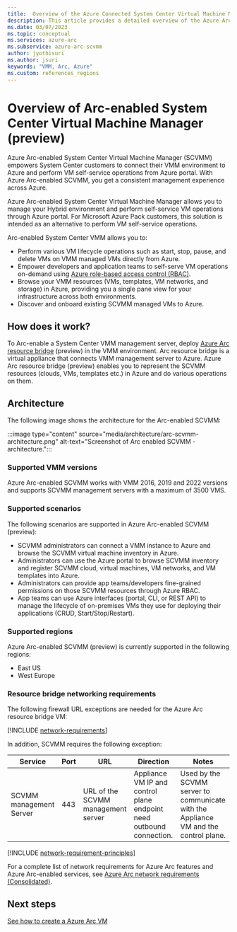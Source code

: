 ```yaml
---
title:  Overview of the Azure Connected System Center Virtual Machine Manager (preview)
description: This article provides a detailed overview of the Azure Arc-enabled System Center Virtual Machine Manager (preview).
ms.date: 03/07/2023
ms.topic: conceptual
ms.services: azure-arc
ms.subservice: azure-arc-scvmm
author: jyothisuri
ms.author: jsuri
keywords: "VMM, Arc, Azure"
ms.custom: references_regions
---
```


# Overview of Arc-enabled System Center Virtual Machine Manager (preview)

Azure Arc-enabled System Center Virtual Machine Manager (SCVMM) empowers System Center customers to connect their VMM environment to Azure and perform VM self-service operations from Azure portal. With Azure Arc-enabled SCVMM, you get a consistent management experience across Azure.

Azure Arc-enabled System Center Virtual Machine Manager allows you to manage your Hybrid environment and perform self-service VM operations through Azure portal. For Microsoft Azure Pack customers, this solution is intended as an alternative to perform VM self-service operations.

Arc-enabled System Center VMM allows you to:

-	Perform various VM lifecycle operations such as start, stop, pause, and delete VMs on VMM managed VMs directly from Azure.
-	Empower developers and application teams to self-serve VM operations on-demand using [Azure role-based access control (RBAC)](../../role-based-access-control/overview.md).
-	Browse your VMM resources (VMs, templates, VM networks, and storage) in Azure, providing you a single pane view for your infrastructure across both environments.
-	Discover and onboard existing SCVMM managed VMs to Azure.

## How does it work?

To Arc-enable a System Center VMM management server, deploy [Azure Arc resource bridge](../resource-bridge/overview.md) (preview) in the VMM environment. Arc resource bridge is a virtual appliance that connects VMM management server to Azure. Azure Arc resource bridge (preview) enables you to represent the SCVMM resources (clouds, VMs, templates etc.) in Azure and do various operations on them.

## Architecture

The following image shows the architecture for the Arc-enabled SCVMM:

:::image type="content" source="media/architecture/arc-scvmm-architecture.png" alt-text="Screenshot of Arc enabled SCVMM - architecture.":::

### Supported VMM versions

Azure Arc-enabled SCVMM works with VMM 2016, 2019 and 2022 versions and supports SCVMM management servers with a maximum of 3500 VMS.

### Supported scenarios

The following scenarios are supported in Azure Arc-enabled SCVMM (preview):

- SCVMM administrators can connect a VMM instance to Azure and browse the SCVMM virtual machine inventory in Azure.
- Administrators can use the Azure portal to browse SCVMM inventory and register SCVMM cloud, virtual machines, VM networks, and VM templates into Azure.
- Administrators can provide app teams/developers fine-grained permissions on those SCVMM resources through Azure RBAC.
- App teams can use Azure interfaces (portal, CLI, or REST API) to manage the lifecycle of on-premises VMs they use for deploying their applications (CRUD, Start/Stop/Restart).

### Supported regions

Azure Arc-enabled SCVMM (preview) is currently supported in the following regions:

- East US
- West Europe

### Resource bridge networking requirements

The following firewall URL exceptions are needed for the Azure Arc resource bridge VM:

[!INCLUDE [network-requirements](../resource-bridge/includes/network-requirements.md)]

In addition, SCVMM requires the following exception:

| **Service** | **Port** | **URL** | **Direction** | **Notes**|
| --- | --- | --- | --- | --- |
| SCVMM management Server | 443 | URL of the SCVMM management server | Appliance VM IP and control plane endpoint need outbound connection. | Used by the SCVMM server to communicate with the Appliance VM and the control plane. |

[!INCLUDE [network-requirement-principles](../includes/network-requirement-principles.md)]

For a complete list of network requirements for Azure Arc features and Azure Arc-enabled services, see [Azure Arc network requirements (Consolidated)](../network-requirements-consolidated.md).

## Next steps

[See how to create a Azure Arc VM](create-virtual-machine.md)
